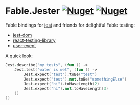 # Fable.Jester [![Nuget](https://img.shields.io/nuget/v/Fable.Jester.svg?maxAge=0&colorB=brightgreen)](https://www.nuget.org/packages/Fable.Jester) [![Nuget](https://img.shields.io/nuget/v/Fable.ReactTestingLibrary.svg?maxAge=0&colorB=brightgreen)](https://www.nuget.org/packages/Fable.ReactTestingLibrary)

Fable bindings for [jest](https://github.com/facebook/jest) and friends for delightful Fable testing:
 * [jest-dom](https://github.com/testing-library/jest-dom)
 * [react-testing-library](https://github.com/testing-library/react-testing-library)
 * [user-event](https://github.com/testing-library/user-event)

A quick look:

```fsharp
Jest.describe("my tests", (fun () ->
    Jest.test("water is wet", (fun () ->
        Jest.expect("test").toBe("test")
        Jest.expect("test").not.toBe("somethingElse")
        Jest.expect("hi").toHaveLength(2)
        Jest.expect("hi").not.toHaveLength(3)
    ))
))
```
